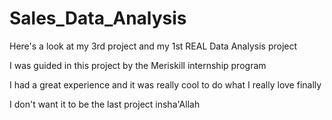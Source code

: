 # Sales_Data_Analysis
Here's a look at my 3rd project and my 1st REAL Data Analysis project 

I was guided in this project by the Meriskill internship program

I had a great experience and it was really cool to do what I really love finally 

I don't want it to be the last project insha'Allah 
